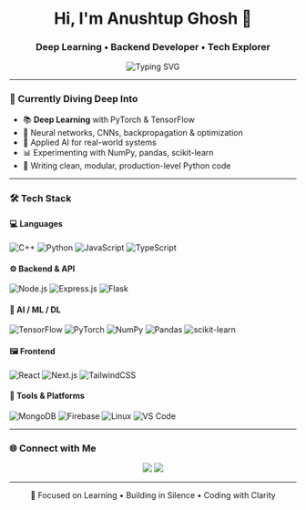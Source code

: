 <h1 align="center">Hi, I'm Anushtup Ghosh 👋</h1>
<h3 align="center">Deep Learning • Backend Developer • Tech Explorer</h3>

<p align="center">
  <img src="https://readme-typing-svg.demolab.com?font=Fira+Code&pause=1000&center=true&width=435&lines=Backend+Developer+%7C+DL+Learner;Flask+%7C+Express+%7C+Node.js;PyTorch+%7C+TensorFlow+%7C+NumPy;React+%7C+Next.js+%7C+Tailwind;Linux+Power+User+%7C+Clean+Code+Advocate" alt="Typing SVG" />
</p>

---

### 🧠 Currently Diving Deep Into

- 📚 **Deep Learning** with PyTorch & TensorFlow  
- 🧪 Neural networks, CNNs, backpropagation & optimization  
- 🤖 Applied AI for real-world systems  
- 📊 Experimenting with NumPy, pandas, scikit-learn  
- 🧼 Writing clean, modular, production-level Python code

---

### 🛠️ Tech Stack

#### 💻 Languages
![C++](https://img.shields.io/badge/C++-00599C?style=flat-square&logo=cplusplus&logoColor=white)
![Python](https://img.shields.io/badge/Python-3776AB?style=flat-square&logo=python&logoColor=white)
![JavaScript](https://img.shields.io/badge/JavaScript-F7DF1E?style=flat-square&logo=javascript&logoColor=black)
![TypeScript](https://img.shields.io/badge/TypeScript-3178C6?style=flat-square&logo=typescript&logoColor=white)

#### ⚙️ Backend & API
![Node.js](https://img.shields.io/badge/Node.js-339933?style=flat-square&logo=node.js&logoColor=white)
![Express.js](https://img.shields.io/badge/Express.js-000000?style=flat-square&logo=express&logoColor=white)
![Flask](https://img.shields.io/badge/Flask-000000?style=flat-square&logo=flask&logoColor=white)

#### 🧠 AI / ML / DL
![TensorFlow](https://img.shields.io/badge/TensorFlow-FF6F00?style=flat-square&logo=tensorflow&logoColor=white)
![PyTorch](https://img.shields.io/badge/PyTorch-EE4C2C?style=flat-square&logo=pytorch&logoColor=white)
![NumPy](https://img.shields.io/badge/NumPy-013243?style=flat-square&logo=numpy)
![Pandas](https://img.shields.io/badge/Pandas-150458?style=flat-square&logo=pandas&logoColor=white)
![scikit-learn](https://img.shields.io/badge/scikit--learn-F7931E?style=flat-square&logo=scikit-learn&logoColor=white)

#### 🖼️ Frontend
![React](https://img.shields.io/badge/React-20232A?style=flat-square&logo=react&logoColor=61DAFB)
![Next.js](https://img.shields.io/badge/Next.js-000000?style=flat-square&logo=next.js&logoColor=white)
![TailwindCSS](https://img.shields.io/badge/Tailwind_CSS-38B2AC?style=flat-square&logo=tailwind-css&logoColor=white)

#### 🧰 Tools & Platforms
![MongoDB](https://img.shields.io/badge/MongoDB-47A248?style=flat-square&logo=mongodb)
![Firebase](https://img.shields.io/badge/Firebase-FFCA28?style=flat-square&logo=firebase)
![Linux](https://img.shields.io/badge/Linux-FCC624?style=flat-square&logo=linux&logoColor=black)
![VS Code](https://img.shields.io/badge/VS_Code-007ACC?style=flat-square&logo=visual-studio-code)


---

### 🌐 Connect with Me

<p align="center">
  <a href="https://www.linkedin.com/in/anushtup-ghosh-criptiv/" target="_blank"><img src="https://img.shields.io/badge/LinkedIn-blue?style=for-the-badge&logo=linkedin" /></a>
  <a href="mailto:anushtupghosh5@gmail.com"><img src="https://img.shields.io/badge/Gmail-red?style=for-the-badge&logo=gmail" /></a>
</p>

---

<p align="center">
  🚀 Focused on Learning • Building in Silence • Coding with Clarity
</p>

